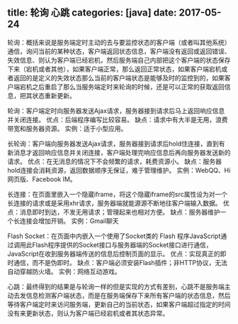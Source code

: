 title: 轮询 心跳
categories: [java]
date: 2017-05-24
---
轮询：概括来说是服务端定时主动的去与要监控状态的客户端（或者叫其他系统）通信，询问当前的某种状态，客户端返回状态信息，客户端没有返回或返回错误、失效信息、则认为客户端已经宕机，然后服务端自己内部把这个客户端的状态保存下来（宕机或者其他），如果客户端正常，那么返回正常状态，如果客户端宕机或者返回的是定义的失效状态那么当前的客户端状态是能够及时的监控到的，如果客户端宕机之后重启了那么当服务端定时来轮询的时候，还是可以正常的获取返回信息，把其状态重新更新。

轮询：客户端定时向服务器发送Ajax请求，服务器接到请求后马上返回响应信息并关闭连接。 
优点：后端程序编写比较容易。 
缺点：请求中有大半是无用，浪费带宽和服务器资源。 
实例：适于小型应用。

长轮询：客户端向服务器发送Ajax请求，服务器接到请求后hold住连接，直到有新消息才返回响应信息并关闭连接，客户端处理完响应信息后再向服务器发送新的请求。 
优点：在无消息的情况下不会频繁的请求，耗费资源小。 
缺点：服务器hold连接会消耗资源，返回数据顺序无保证，难于管理维护。 
实例：WebQQ、Hi网页版、Facebook IM。

长连接：在页面里嵌入一个隐蔵iframe，将这个隐蔵iframe的src属性设为对一个长连接的请求或是采用xhr请求，服务器端就能源源不断地往客户端输入数据。 
优点：消息即时到达，不发无用请求；管理起来也相对方便。 
缺点：服务器维护一个长连接会增加开销。 
实例：Gmail聊天

Flash Socket：在页面中内嵌入一个使用了Socket类的 Flash 程序JavaScript通过调用此Flash程序提供的Socket接口与服务器端的Socket接口进行通信，JavaScript在收到服务器端传送的信息后控制页面的显示。 
优点：实现真正的即时通信，而不是伪即时。 
缺点：客户端必须安装Flash插件；非HTTP协议，无法自动穿越防火墙。 
实例：网络互动游戏。

心跳：最终得到的结果是与轮询一样的但是实现的方式有差别，心跳不是服务端主动去发信息检测客户端状态，而是在服务端保存下来所有客户端的状态信息，然后等待客户端定时来访问服务端，更新自己的当前状态，如果客户端超过指定的时间没有来更新状态，则认为客户端已经宕机或者其状态异常。